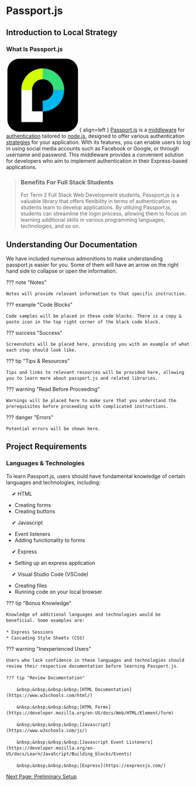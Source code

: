# Passport.js

## Introduction to Local Strategy

### What Is Passport.js

![Passport Logo](./images/passport%20logo2.png){ align=left }
[Passport.js](./glossary.md#passportjs) is a [middleware](./glossary.md#middleware) for [authentication](./glossary.md#authentication) tailored to [node.js](./glossary.md#nodejs), designed to offer various authentication [strategies](./glossary.md#strategies) for your application. With its features, you can enable users to log in using social media accounts such as Facebook or Google, or through username and password. This middleware provides a convenient solution for developers who aim to implement authentication in their Express-based applications.

>### Benefits For Full Stack Students
>
>For Term 2 Full Stack Web Development students, Passport.js is a valuable library that offers flexibility in terms of authentication as students learn to develop applications. By utilizing Passport.js, students can streamline the login process, allowing them to focus on learning additional skills in various programming languages, technologies, and so on.

## Understanding Our Documentation

We have included numerous admonitions to make understanding passport.js easier for you. Some of them will have an arrow on the right hand side to collapse or open the information.

??? note "Notes"

    Notes will provide relevant information to that specific instruction.

??? example "Code Blocks"

    Code samples will be placed in these code blocks. There is a copy & paste icon in the top right corner of the black code block.

??? success "Success"

    Screenshots will be placed here, providing you with an example of what each step should look like.

??? tip "Tips & Resources"

    Tips and links to relevant resources will be provided here, allowing you to learn more about passport.js and related libraries.

??? warning "Read Before Proceeding"

    Warnings will be placed here to make sure that you understand the prerequisites before proceeding with complicated instructions.

??? danger "Errors"

    Potential errors will be shown here.

## Project Requirements

### Languages & Technologies

To learn Passport.js, users should have fundamental knowledge of certain languages and technologies, including:

&nbsp;&nbsp;&nbsp;&nbsp;&#10004; HTML

* Creating forms
* Creating buttons

&nbsp;&nbsp;&nbsp;&nbsp;&#10004; Javascript

  * Event listeners
  * Adding functionality to forms

&nbsp;&nbsp;&nbsp;&nbsp;&#10004; Express

* Setting up an express application

&nbsp;&nbsp;&nbsp;&nbsp;&#10004; Visual Studio Code (VSCode)

* Creating files
* Running code on your local browser

??? tip "Bonus Knowledge"

    Knowledge of additional languages and technologies would be beneficial. Some examples are:

    * Express Sessions
    * Cascading Style Sheets (CSS)

??? warning "Inexperienced Users"

    Users who lack confidence in these languages and technologies should review their respective documentation before learning Passport.js.

    ??? tip "Review Documentation"

        &nbsp;&nbsp;&nbsp;&nbsp;[HTML Documentation](https://www.w3schools.com/html/)

        &nbsp;&nbsp;&nbsp;&nbsp;[HTML Forms](https://developer.mozilla.org/en-US/docs/Web/HTML/Element/form)

        &nbsp;&nbsp;&nbsp;&nbsp;[Javascript](https://www.w3schools.com/js/)

        &nbsp;&nbsp;&nbsp;&nbsp;[Javascript Event Listeners](https://developer.mozilla.org/en-US/docs/Learn/JavaScript/Building_blocks/Events)

        &nbsp;&nbsp;&nbsp;&nbsp;[Express](https://expressjs.com/)

[Next Page: Preliminary Setup](https://breadscorner.github.io/Passport.js-LocalStrategyUserDocumentation/preliminary)
